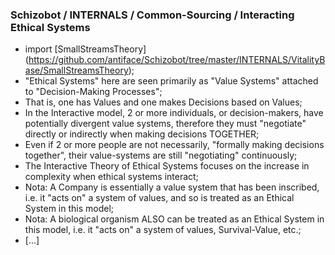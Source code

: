 ### Schizobot / INTERNALS / Common-Sourcing / Interacting Ethical Systems
* import [SmallStreamsTheory] (https://github.com/antiface/Schizobot/tree/master/INTERNALS/VitalityBase/SmallStreamsTheory);
* "Ethical Systems" here are seen primarily as "Value Systems" attached to "Decision-Making Processes";
* That is, one has Values and one makes Decisions based on Values;
* In the Interactive model, 2 or more individuals, or decision-makers, have potentially divergent value systems, therefore they must "negotiate" directly or indirectly when making decisions TOGETHER;
* Even if 2 or more people are not necessarily, "formally making decisions together", their value-systems are still "negotiating" continuously;
* The Interactive Theory of Ethical Systems focuses on the increase in complexity when ethical systems interact;
* Nota: A Company is essentially a value system that has been inscribed, i.e. it "acts on" a system of values, and so is treated as an Ethical System in this model;
* Nota: A biological organism ALSO can be treated as an Ethical System in this model, i.e. it "acts on" a system of values, Survival-Value, etc.;
* [...]
